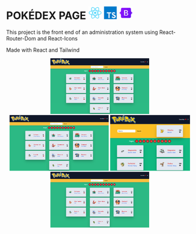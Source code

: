 # POKÉDEX PAGE  <img src="https://github.com/devicons/devicon/blob/master/icons/react/react-original.svg" title="React" alt="React" width="35" height="35"/> <img src="https://github.com/devicons/devicon/blob/master/icons/typescript/typescript-original.svg" title="React" alt="React" width=35 height="35"/> <img src="https://github.com/devicons/devicon/blob/master/icons/bootstrap/bootstrap-original.svg" title="React" alt="React" width="35" height="35"/>
This project is the front end of an administration system using React-Router-Dom and React-Icons

Made with React and Tailwind 
<div align="center">
<img src="/imgs/Pokedex 1.png" height="150" />



<img src="/imgs/Pokedex 1.png" height="150" />
<img src="/imgs/Pokedex 2.png" height="150" />

<img src="/imgs/Pokedex 1.png" height="150" />







</div>

